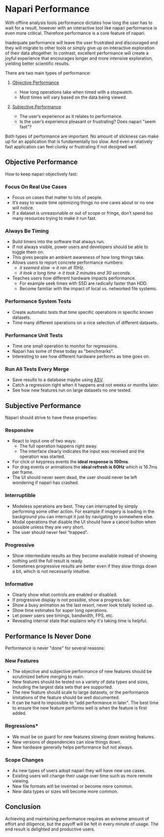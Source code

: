 # Napari Performance

With offline analysis tools performance dictates how long the user has to wait
for a result, however with an interactive tool like napari performance is even
more critical. Therefore performance is a core feature of napari.

Inadequate performance will leave the user frustrated and discouraged and they
will migrate to other tools or simply give up on interactive exploration of
their data altogether. In contrast, excellent performance will create a joyful
experience that encourages longer and more intensive exploration, yielding
better scientific results.

There are two main types of performance:

1. [Objective Performance](#objective-performance)

   * How long operations take when timed with a stopwatch.
   * Most times will vary based on the data being viewed.

2. [Subjective Performance](#subjective-performance)

   * The user’s experience as it relates to performance.
   * Is the user’s experience pleasant or frustrating? Does napari "seem fast"?

Both types of performance are important. No amount of slickness can make up for
an application that is fundamentally too slow. And even a relatively fast
application can feel clunky or frustrating if not designed well.

## Objective Performance

How to keep napari objectively fast:

### Focus On Real Use Cases

* Focus on cases that matter to lots of people.
* It’s easy to waste time optimizing things no one cares about or no one will
  notice.
* If a dataset is unreasonable or out of scope or fringe, don’t spend too
  many resources trying to make it run fast.

### Always Be Timing

* Build timers into the software that always run.
* If not always visible, power users and developers should be able to toggle them on.
* This gives people an ambient awareness of how long things take.
* Allows users to report concrete performance numbers:
  * *it seemed slow* → *it ran at 10Hz*.
  * *it took a long time* → *it took 2 minutes and 30 seconds*.
* Teaches users how different hardware impacts performance.
  * For example seek times with SSD are radically faster than HDD.
  * Become familiar with the impact of local vs. networked file systems.

### Performance System Tests

* Create automatic tests that time specific operations in specific known datasets.
* Time many different operations on a nice selection of different datasets.

### Performance Unit Tests

* Time one small operation to monitor for regressions.
* Napari has some of these today as "benchmarks".
* Interesting to see how different hardware performs as time goes on.

### Run All Tests Every Merge

* Save results to a database maybe using [ASV](https://asv.readthedocs.io/en/stable/index.html).
* Catch a regression right when it happens and not weeks or
  months later.
* See how new features run on large datasets no one tested.

## Subjective Performance

Napari should strive to have these properties:

### Responsive

* React to input one of two ways:
  * The full operation happens right away.
  * The interface clearly indicates the input was received and the operation was
    started.
* For click or keypress events the **ideal response is 100ms**.
* For drag events or animations the **ideal refresh is 60Hz** which is 16.7ms per
  frame.
* The UI should never seem dead, the user should never be left wondering if
  napari has crashed.

### Interruptible

* Modeless operations are best. They can interrupted by simply performing some
  other action. For example if imagery is loading in the background you can
  interrupt it just by navigating to somewhere else.
* Modal operations that disable the UI should have a cancel button when possible
  unless they are very short.
* The user should never feel “trapped”.

### Progressive

* Show intermediate results as they become available instead of showing nothing
  until the full result is ready.
* Sometimes progressive results are better even if they slow things down a bit,
  which is not necessarily intuitive.

### Informative

* Clearly show what controls are enabled or disabled.
* If progressive display is not possible, show a progress bar.
* Show a busy animation as the last resort, never look totally locked up.
* Show time estimates for super long operations.
* Let power users see timings, bandwidth, FPS, etc.
* Revealing internal state that explains why it's taking time is helpful.

## Performance Is Never Done

Performance is never "done" for several reasons:

### New Features

* The objective and subjective performance of new features should be scrutinized
  before merging to main.
* New features should be tested on a variety of data types and sizes, including the largest data sets that are supported.
* The new feature should scale to large datasets, or the performance limitations of the feature should be well documented.
* It can be hard to impossible to "add performance in later". The best time to
  ensure the new feature performs well is when the feature is first added.

### Regressions*

* We must be on guard for new features slowing down existing features.
* New versions of dependencies can slow things down.
* New hardware generally helps performance but not always.

### Scope Changes

* As new types of users adopt napari they will have new use cases.
* Existing users will change their usage over time such as more remote viewing.
* New file formats will be invented or become more common.
* New data types or sizes will become more common.

## Conclusion

Achieving and maintaining performance requires an extreme amount of effort and
diligence, but the payoff will be felt in every minute of usage. The end result
is delighted and productive users.
